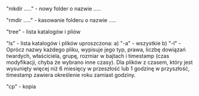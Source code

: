 "mkdir ....." - nowy folder o nazwie .....

"rmdir ....." - kasowanie folderu o nazwie .....

"tree" - lista katalogów i pliów

"ls" - lista katalogów i plików uproszczona:
a) "-a" - wszystkie
b) "-l" - Oprócz nazwy każdego pliku, wypisuje  jego  typ,  prawa,  liczbę
              dowiązań  twardych,  właściciela,  grupę,  rozmiar  w  bajtach i
              timestamp (czas modyfikacji, chyba że wybrano inne  czasy).  Dla
              plików  z  czasem,  który jest wysunięty więcej niż 6 miesięcy w
              przeszłość  lub  1  godzinę  w  przyszłość,  timestamp   zawiera
              określenie roku zamiast godziny.

"cp" - kopia


